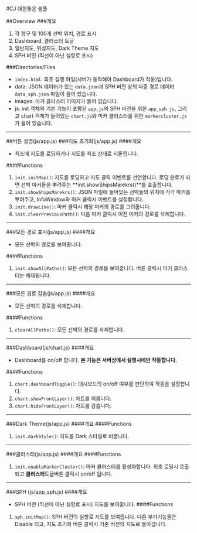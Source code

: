 #CJ 대한통운 샘플

##Overview
###개요
1. 각 항구 및 100개 선박 위치, 경로 표시
2. Dashboard, 클러스터 토글
3. 일반지도, 위성지도, Dark Theme 지도
3. SPH 버전 (직선이 아닌 실항로 표시)


###Directories/Files
* `index.html`: 최초 실행 파일(서버가 동작해야 Dashboard가 작동)입니다.
* data: JSON 데이터가 있는 `data.json`과 SPH 버전 상의 다중 경로 데이터 `data_sph.json` 파일이 들어 있습니다.
* images: 마커 클러스터 이미지가 들어 있습니다.
* js: init 객체와 기본 기능이 포함된 `app.js`와 SPH 버전을 위한 `app_sph.js`, 그리고 chart 객체가 들어있는 `chart.js`와 마커 클러스터를 위한 `markercluster.js`가 들어 있습니다.

---
##버튼 설명(js/app.js)
###지도 초기화(js/app.js)
####개요
* 최초에 지도를 로딩하거나 지도를 최초 상태로 되돌립니다.

####Functions
1. `init.initMap()`: 지도를 로딩하고 지도 클릭 이벤트를 선언합니다. 로딩 완료가 되면 선박 마커들을 뿌려주는 **init.showShipsMarekrs()**를 호출합니다.
2. `init.showShipsMarekrs()`: JSON 파일에 들어있는 선박들의 위치에 각각 마커를 뿌려주고, InfoWindow와 마커 클릭시 이벤트를 설정합니다.
3. `init.drawLine()`: 마커 클릭시 해당 마커의 경로를 그려줍니다.
4. `init.clearPreviousPath()`: 다음 마커 클릭시 이전 마커의 경로를 삭제합니다.

---

###모든 경로 표시(js/app.js)
####개요
* 모든 선박의 경로를 보여줍니다.

####Functions
1. `init.showAllPaths()`: 모든 선박의 경로를 보여줍니다. 버튼 클릭시 마커 클러스터는 해제됩니다.

---

###모든 경로 감춤(js/app.js)
####개요
* 모든 선박의 경로를 삭제합니다.

####Functions
1. `clearAllPaths()`: 모든 선박의 경로를 삭제합니다.

---

###Dashboard(js/chart.js)
####개요
* Dashboard를 on/off 합니다. **본 기능은 서버상에서 실행시에만 작동합니다.**

####Functions
1. `chart.dashboardToggle()`: 대시보드의 on/off 여부를 판단하여 작동을 설정합니다.
2. `chart.showFrontLayer()`: 차트를 띄웁니다.
3. `chart.hideFrontLayer()`: 차트를 감춥니다.

---

###Dark Theme(js/app.js)
####개요
####Functions
1. `init.darkStyle()`: 지도를 Dark 스타일로 바꿉니다.

---

###클러스터(js/app.js)
####개요
####Functions
1. `init.enableMarkerCluster()`: 마커 클러스터를 활성화합니다. 최초 로딩시 호출되고 **클러스터**토글버튼 클릭시 on/off 됩니다.

---

###SPH (js/app_sph.js)
####개요
* SPH 버전 (직선이 아닌 실항로 표시) 지도를 보여줍니다.
####Functions
1. `sph.initMap()`: SPH 버전의 실항로 지도를 보여줍니다. 다른 부가기능들은 Disable 되고, 지도 초기화 버튼 클릭시 기존 버전의 지도로 돌아갑니다.
